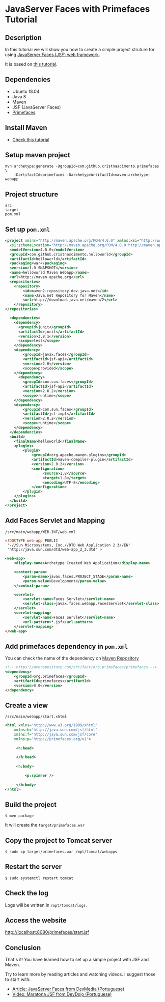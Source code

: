 # JavaServer Faces with Primefaces Tutorial

## Description 

In this tutorial we will show you how to create a simple project struture for using [JavaServer Faces (JSF) web framework](http://www.javaserverfaces.org).

It is based on [this tutorial](http://www.javaserverfaces.org/get-started).

## Dependencies

* Ubuntu 18.04
* Java 8
* Maven
* JSF (JavaServer Faces)
* [Primefaces](https://www.primefaces.org/)

## Install Maven

* [Check this tutorial](https://maven.apache.org/install.html)

## Setup maven project

```
mvn archetype:generate -DgroupId=com.github.cristnascimento.primefaces  \
    -DartifactId=primefaces -DarchetypeArtifactId=maven-archetype-webapp
```

## Project structure

```
src
target
pom.xml
```

## Set up `pom.xml`

```xml
<project xmlns="http://maven.apache.org/POM/4.0.0" xmlns:xsi="http://www.w3.org/2001/XMLSchema-instance"
  xsi:schemaLocation="http://maven.apache.org/POM/4.0.0 http://maven.apache.org/maven-v4_0_0.xsd">
  <modelVersion>4.0.0</modelVersion>
  <groupId>com.github.cristnascimento.helloworld</groupId>
  <artifactId>helloworld</artifactId>
  <packaging>war</packaging>
  <version>1.0-SNAPSHOT</version>
  <name>helloworld Maven Webapp</name>
  <url>http://maven.apache.org</url>
  <repositories>
    <repository>
        <id>maven2-repository.dev.java.net</id>
        <name>Java.net Repository for Maven</name>
        <url>http://download.java.net/maven/2</url>
    </repository>
</repositories>

  <dependencies>
    <dependency>
      <groupId>junit</groupId>
      <artifactId>junit</artifactId>
      <version>3.8.1</version>
      <scope>test</scope>
    </dependency>
    <dependency>
        <groupId>javax.faces</groupId>
        <artifactId>jsf-api</artifactId>
        <version>2.0</version>
        <scope>provided</scope>
    </dependency>
      <dependency>
        <groupId>com.sun.faces</groupId>
        <artifactId>jsf-api</artifactId>
        <version>2.0.2</version>
        <scope>runtime</scope>
    </dependency>
    <dependency>
        <groupId>com.sun.faces</groupId>
        <artifactId>jsf-impl</artifactId>
        <version>2.0.2</version>
        <scope>runtime</scope>
    </dependency>
  </dependencies>
  <build>
    <finalName>helloworld</finalName>
    <plugins>
        <plugin>
            <groupId>org.apache.maven.plugins</groupId>
            <artifactId>maven-compiler-plugin</artifactId>
            <version>2.0.2</version>
            <configuration>
                 <source>1.8</source>
                 <target>1.8</target>
                 <encoding>UTF-8</encoding>
            </configuration>
        </plugin>
    </plugins>
  </build>
</project>
```

## Add Faces Servlet and Mapping

`/src/main/webapp/WEB-INF/web.xml`
```xml
<!DOCTYPE web-app PUBLIC
 "-//Sun Microsystems, Inc.//DTD Web Application 2.3//EN"
 "http://java.sun.com/dtd/web-app_2_3.dtd" >

<web-app>
    <display-name>Archetype Created Web Application</display-name>

    <context-param>
        <param-name>javax.faces.PROJECT_STAGE</param-name>
        <param-value>Development</param-value>
    </context-param>

    <servlet>
        <servlet-name>Faces Servlet</servlet-name>
        <servlet-class>javax.faces.webapp.FacesServlet</servlet-class>
    </servlet>
    <servlet-mapping>
        <servlet-name>Faces Servlet</servlet-name>
        <url-pattern>*.jsf</url-pattern>
    </servlet-mapping>
</web-app>
```

## Add primefaces dependency in `pom.xml`

You can check the name of the dependency on [Maven Repository](https://mvnrepository.com/artifact/org.primefaces/primefaces/8.0)
```xml
<!-- https://mvnrepository.com/artifact/org.primefaces/primefaces -->
<dependency>
    <groupId>org.primefaces</groupId>
    <artifactId>primefaces</artifactId>
    <version>8.0</version>
</dependency>
```

## Create a view

 `/src/main/webapp/start.xhtml`

```xml
<html xmlns="http://www.w3.org/1999/xhtml"
    xmlns:h="http://java.sun.com/jsf/html"
    xmlns:f="http://java.sun.com/jsf/core"
    xmlns:p="http://primefaces.org/ui">
 
     <h:head>
 
     </h:head>
 
     <h:body>
 
         <p:spinner />
 
     </h:body>
</html>
```

## Build the project

```
$ mvn package
```

It will create the `target/primefaces.war`

## Copy the project to Tomcat server

```
$ sudo cp target/primefaces.war /opt/tomcat/webapps
```

## Restart the server

```
$ sudo systemctl restart tomcat
```

## Check the log

Logs will be written in `/opt/tomcat/logs`.

## Access the website

[http://localhost:8080/primefaces/start.jsf](http://localhost:8080/primefaces/start.jsf)

## Conclusion

That's it! You have learned how to set up a simple project with JSF and Maven.

Try to learn more by reading articles and watching videos. I suggest those to start with:

* [Article: JavaServer Faces from DevMedia (Portuguese)](https://www.devmedia.com.br/javaserver-faces/33272)
* [Video: Maratona JSF from DevDojo (Portuguese)](https://www.youtube.com/playlist?list=PL62G310vn6nHSNpACkELWiPlM8J8z8t5J)